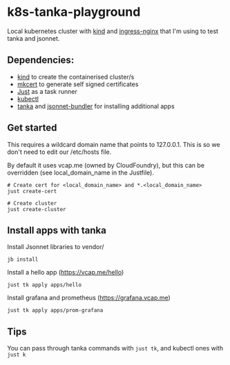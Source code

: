 # k8s-tanka-playground

Local kubernetes cluster with [kind](https://github.com/kubernetes-sigs/kind) and [ingress-nginx](https://github.com/kubernetes/ingress-nginx) that I'm using to test tanka and jsonnet.

## Dependencies:
- [kind](https://github.com/kubernetes-sigs/kind) to create the containerised cluster/s
- [mkcert](https://github.com/FiloSottile/mkcert) to generate self signed certificates
- [Just](https://github.com/casey/just) as a task runner
- [kubectl](https://kubernetes.io/docs/tasks/tools/#kubectl)
- [tanka](https://github.com/grafana/tanka) and [jsonnet-bundler](https://github.com/jsonnet-bundler/jsonnet-bundler) for installing additional apps

## Get started

This requires a wildcard domain name that points to 127.0.0.1. This is so we don't need to edit our /etc/hosts file.

By default it uses vcap.me (owned by CloudFoundry), but this can be overridden (see local_domain_name in the Justfile). 

```
# Create cert for <local_domain_name> and *.<local_domain_name>
just create-cert

# Create cluster
just create-cluster
```

## Install apps with tanka

Install Jsonnet libraries to vendor/
```
jb install
```

Install a hello app (https://vcap.me/hello)
```
just tk apply apps/hello
```

Install grafana and prometheus (https://grafana.vcap.me)
```
just tk apply apps/prom-grafana
```

## Tips

You can pass through tanka commands with `just tk`, and kubectl ones with `just k`
